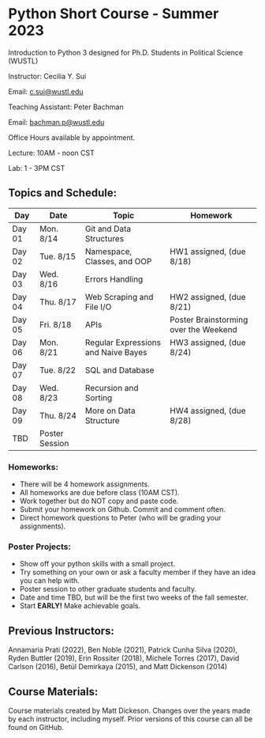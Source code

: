 # Python Short Course - Summer 2023

Introduction to Python 3 designed for Ph.D. Students in Political Science (WUSTL)


Instructor: Cecilia Y. Sui

Email: c.sui@wustl.edu

Teaching Assistant: Peter Bachman

Email: bachman.p@wustl.edu

Office Hours available by appointment. 

Lecture: 10AM - noon CST

Lab: 1 - 3PM CST

## Topics and Schedule:

| Day     | Date      | Topic                                 | Homework			                    |
|-------- |-----------|---------------------------------------|-----------------------------------------|
| Day 01  | Mon. 8/14 | Git and Data Structures               | 	  
| Day 02  | Tue. 8/15 | Namespace, Classes, and OOP           | HW1 assigned, (due 8/18) 
| Day 03  | Wed. 8/16 | Errors Handling                       | 
| Day 04  | Thu. 8/17 | Web Scraping and File I/O             | HW2 assigned, (due 8/21) 
| Day 05  | Fri. 8/18 | APIs                                  | Poster Brainstorming over the Weekend
| Day 06  | Mon. 8/21 | Regular Expressions and Naive Bayes   | HW3 assigned, (due 8/24) 
| Day 07  | Tue. 8/22 | SQL and Database	                  | 
| Day 08  | Wed. 8/23 | Recursion and Sorting                 | 
| Day 09  | Thu. 8/24 | More on Data Structure                | HW4 assigned, (due 8/28) 
| TBD                 | Poster Session                        | 

### Homeworks: 
- There will be 4 homework assignments.
- All homeworks are due before class (10AM CST).
- Work together but do NOT copy and paste code.
- Submit your homework on Github. Commit and comment often. 
- Direct homework questions to Peter (who will be grading your assignments). 

### Poster Projects: 
- Show off your python skills with a small project. 
- Try something on your own or ask a faculty member if they have an idea you can help with. 
- Poster session to other graduate students and faculty. 
- Date and time TBD, but will be the first two weeks of the fall semester. 
- Start **EARLY!** Make achievable goals. 


## Previous Instructors:
Annamaria Prati (2022), Ben Noble (2021), Patrick Cunha Silva (2020), Ryden Buttler (2019), Erin Rossiter (2018),  Michele Torres (2017), David Carlson (2016), Betül Demirkaya (2015), and Matt Dickenson (2014)

## Course Materials:
Course materials created by Matt Dickeson. Changes over the years made by each instructor, including myself. Prior versions of this course can all be found on GitHub.

